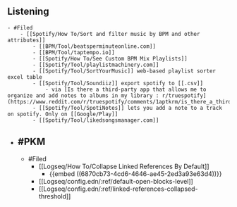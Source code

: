 ## Listening
	- #Filed
		- [[Spotify/How To/Sort and filter music by BPM and other attributes]]
			- [[BPM/Tool/beatsperminuteonline.com]]
			- [[BPM/Tool/taptempo.io]]
			- [[Spotify/How To/See Custom BPM Mix Playlists]]
			- [[Spotify/Tool/playlistmachinery.com]]
			- [[Spotify/Tool/SortYourMusic]] web-based playlist sorter excel table
			- [[Spotify/Tool/Soundiiz]] export spotify to [[.csv]]
				- via [Is there a third-party app that allows me to organize and add notes to albums in my library : r/truespotify](https://www.reddit.com/r/truespotify/comments/1aptkrm/is_there_a_thirdparty_app_that_allows_me_to/)
			- [[Spotify/Tool/SpotiNotes]] lets you add a note to a track on spotify. Only on [[Google/Play]]
			- [[Spotify/Tool/likedsongsmanager.com]]
- ## #PKM
	- #Filed
		- [[Logseq/How To/Collapse Linked References By Default]]
			- {{embed ((6870cb73-4cd6-4646-ae45-2ed3a93e63d4))}}
		- [[Logseq/config.edn/:ref/default-open-blocks-level]]
		- [[Logseq/config.edn/:ref/linked-references-collapsed-threshold]]